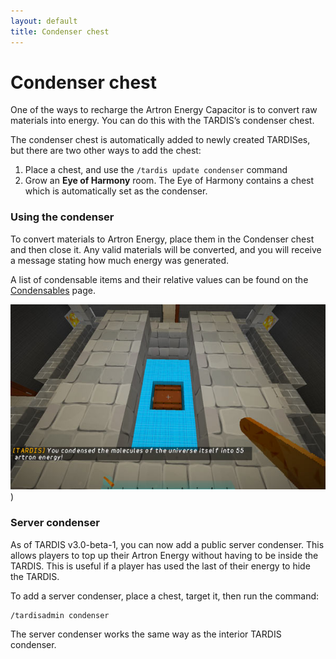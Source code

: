 ```yaml
---
layout: default
title: Condenser chest
---
```


# Condenser chest

One of the ways to recharge the Artron Energy Capacitor is to convert raw materials into energy. You can do this with
the TARDIS’s condenser chest.

The condenser chest is automatically added to newly created TARDISes, but there are two other ways to add the chest:

1. Place a chest, and use the `/tardis update condenser` command
2. Grow an **Eye of Harmony** room. The Eye of Harmony contains a chest which is automatically set as the condenser.

### Using the condenser

To convert materials to Artron Energy, place them in the Condenser chest and then close it. Any valid materials will be
converted, and you will receive a message stating how much energy was generated.

A list of condensable items and their relative values can be found on the [Condensables](condensables.html) page.

![Energy condenser](/images/docs/condenser.jpg))

### Server condenser

As of TARDIS v3.0-beta-1, you can now add a public server condenser. This allows players to top up their Artron Energy
without having to be inside the TARDIS. This is useful if a player has used the last of their energy to hide the TARDIS.

To add a server condenser, place a chest, target it, then run the command:

    /tardisadmin condenser

The server condenser works the same way as the interior TARDIS condenser.
